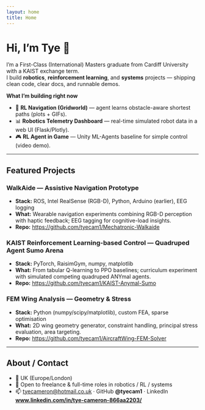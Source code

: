 ```yaml
---
layout: home
title: Home
---
```


# Hi, I’m Tye 👋

I’m a First-Class (International) Masters graduate from Cardiff University with a KAIST exchange term.  
I build **robotics**, **reinforcement learning**, and **systems** projects — shipping clean code, clear docs, and runnable demos.

**What I’m building right now**
- 🚥 **RL Navigation (Gridworld)** — agent learns obstacle-aware shortest paths (plots + GIFs).
- 📊 **Robotics Telemetry Dashboard** — real-time simulated robot data in a web UI (Flask/Plotly).
- 🎮 **RL Agent in Game** — Unity ML-Agents baseline for simple control (video demo).

---

## Featured Projects

### WalkAide — Assistive Navigation Prototype
- **Stack:** ROS, Intel RealSense (RGB-D), Python, Arduino (earlier), EEG logging  
- **What:** Wearable navigation experiments combining RGB-D perception with haptic feedback; EEG tagging for cognitive-load insights.  
- **Repo:** <https://github.com/tyecam1/Mechatronic-Walkaide>

### KAIST Reinforcement Learning-based Control — Quadruped Agent Sumo Arena
- **Stack:** PyTorch, RaisimGym, numpy, matplotlib  
- **What:** From tabular Q-learning to PPO baselines; curriculum experiment with simulated competing quadruped ANYmal agents.  
- **Repo:** <https://github.com/tyecam1/KAIST-Anymal-Sumo>

### FEM Wing Analysis — Geometry & Stress
- **Stack:** Python (numpy/scipy/matplotlib), custom FEA, sparse optimisation  
- **What:** 2D wing geometry generator, constraint handling, principal stress evaluation, area targeting.  
- **Repo:** <https://github.com/tyecam1/AircraftWing-FEM-Solver>

---

## About / Contact
- 📍 UK (Europe/London)  
- 💼 Open to freelance & full-time roles in robotics / RL / systems  
- 📫 tyecameron@hotmail.co.uk · GitHub **@tyecam1** · LinkedIn **www.linkedin.com/in/tye-cameron-866aa2203/**
